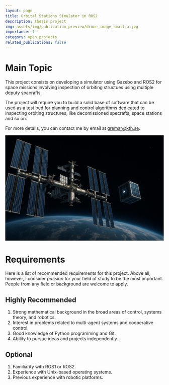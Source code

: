 ```yaml
---
layout: page
title: Orbital Stations Simulator in ROS2
description: thesis project
img: assets/img/publication_preview/drone_image_small_a.jpg
importance: 1
category: open_projects
related_publications: false
---
```



# Main Topic
This project consists on developing a simulator using Gazebo and ROS2 for space missions involving inspection of orbiting structues using multiple deputy spacrafts. 

The project will require you to build a solid base of software that can be used as a test bed for planning and control algorithms dedicated to inspecting orbiting structures, like decomissioned specrafts, space stations and so on.

For more details, you can contact me by email at gremar@kth.se.

![image info](/assets/img/ISS_gpt.png)



# Requirements

Here is a list of recommended requirements for this project. Above all, however, I consider *passion* for your field of study to be the most important. People from any field or background are welcome to apply.

## Highly Recommended
1. Strong mathematical background in the broad areas of control, systems theory, and robotics.
2. Interest in problems related to multi-agent systems and cooperative control.
3. Good knowledge of Python programming and Git.
4. Ability to pursue ideas and projects independently.

## Optional
1. Familiarity with ROS1 or ROS2.
2. Experience with Unix-based operating systems.
3. Previous experience with robotic platforms.